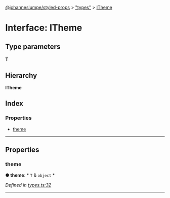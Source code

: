 [@johanneslumpe/styled-props](../README.md) > ["types"](../modules/_types_.md) > [ITheme](../interfaces/_types_.itheme.md)

# Interface: ITheme

## Type parameters
#### T 
## Hierarchy

**ITheme**

## Index

### Properties

* [theme](_types_.itheme.md#theme)

---

## Properties

<a id="theme"></a>

###  theme

**● theme**: * `T` & `object`
*

*Defined in [types.ts:32](https://github.com/johanneslumpe/styled-props/blob/86dd9fd/src/types.ts#L32)*

___

